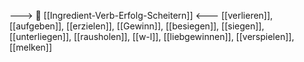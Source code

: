 ---> 🧗 [[Ingredient-Verb-Erfolg-Scheitern]] <---
[[verlieren]], [[aufgeben]], [[erzielen]], [[Gewinn]], [[besiegen]], [[siegen]], [[unterliegen]], [[rausholen]], [[w-l]], [[liebgewinnen]], [[verspielen]], [[melken]]